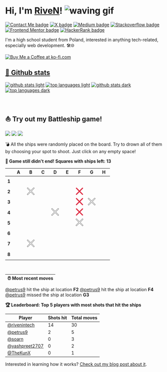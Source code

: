 # Hi, I'm [RiveN](https://github.com/rivenintech)! <img alt="waving gif" src="assets/waving.gif" width="25">

[![Contact Me badge](https://img.shields.io/badge/-Contact%20Me-000000?style=flat-square&labelColor=000000&logo=data:image/svg%2bxml;base64,PHN2ZyB4bWxucz0iaHR0cDovL3d3dy53My5vcmcvMjAwMC9zdmciIHdpZHRoPSIxZW0iIGhlaWdodD0iMWVtIiB2aWV3Qm94PSIwIDAgMjQgMjQiPjxwYXRoIGZpbGw9IndoaXRlIiBkPSJNNCAyMHEtLjgyNSAwLTEuNDEyLS41ODdUMiAxOFY2cTAtLjgyNS41ODgtMS40MTJUNCA0aDE2cS44MjUgMCAxLjQxMy41ODhUMjIgNnYxMnEwIC44MjUtLjU4NyAxLjQxM1QyMCAyMHptOC03bDgtNVY2bC04IDVsLTgtNXYyeiIvPjwvc3ZnPg==)](https://rivenintech.com/#contact)
[![X badge](https://img.shields.io/badge/-Twitter-000000?style=flat-square&labelColor=000000&logo=x&logoColor=white)](https://twitter.com/rivenintech)
[![Medium badge](https://img.shields.io/badge/-Medium-000000?style=flat-square&labelColor=000000&logo=medium&logoColor=white)](https://medium.com/@RiveN000)
[![Stackoverflow badge](https://img.shields.io/badge/-Stackoverflow-f48225?style=flat-square&labelColor=f48225&logo=stackoverflow&logoColor=white)](https://stackoverflow.com/users/14048071)
[![Frontend Mentor badge](https://img.shields.io/badge/-Frontend%20Mentor-3F54A3?style=flat-square&labelColor=3F54A3&logo=frontendmentor&logoColor=white)](https://www.frontendmentor.io/profile/rivenintech)
[![HackerRank badge](https://img.shields.io/badge/-HackerRank-21b857?style=flat-square&labelColor=21b857&logo=hackerrank&logoColor=white)](https://www.hackerrank.com/rivenintech)

I'm a high school student from Poland, interested in anything tech-related, especially web development. 🛠️🌐

<a href='https://ko-fi.com/rivenintech' target='_blank'><img src='https://ko-fi.com/img/githubbutton_sm.svg' border='0' alt='Buy Me a Coffee at ko-fi.com' />

## 🚀 Github stats
[<img width="50.25%" alt="github stats light" src="https://github-readme-stats.vercel.app/api?username=rivenintech&theme=default&show_icons=true&hide_title=true&hide_border=true&hide=issues&count_private=true&include_all_commits=true&icon_color=12D31D&title_color=00FF00" />](https://github.com/rivenintech#gh-light-mode-only)
[<img width="43.75%" alt="top languages light" src="https://github-readme-stats.vercel.app/api/top-langs/?username=rivenintech&theme=default&count_private=true&hide_border=true&title_color=454d57&layout=compact" />](https://github.com/rivenintech#gh-light-mode-only)
[<img width="50.25%" alt="github stats dark" src="https://github-readme-stats.vercel.app/api?username=rivenintech&theme=github_dark&show_icons=true&hide_title=true&hide_border=true&hide=issues&count_private=true&include_all_commits=true&icon_color=12D31D&title_color=00FF00" />](https://github.com/rivenintech#gh-dark-mode-only)
[<img width="43.75%" alt="top languages dark" src="https://github-readme-stats.vercel.app/api/top-langs/?username=rivenintech&theme=github_dark&count_private=true&hide_border=true&title_color=c1cbd3&layout=compact" />](https://github.com/rivenintech#gh-dark-mode-only)

<br>

## ⛵ Try out my Battleship game!
![](https://img.shields.io/badge/Total%20moves-41-blue)
![](https://img.shields.io/badge/Finished%20games-1-brightgreen)
![](https://img.shields.io/badge/Total%20players-5-orange)

💣 All the ships were randomly placed on the board. Try to drown all of them by choosing your spot to shoot. Just click on any empty space!

**:dart: Game still didn't end! Squares with ships left: 13**

|       | A  | B  | C  | D  | E  | F  | G  | H  |
|-------|----|----|----|----|----|----|----|----|
| **1** |[![](https://raw.githubusercontent.com/RiveN000/RiveN000/main/assets/blank.png)](https://github.com/RiveN000/RiveN000/issues/new?title=battleship%7Cshoot%7C0&body=Just+push+%27Submit+new+issue%27+without+editing+the+title.+The+README+will+be+updated+after+approximately+30+seconds.)|[![](https://raw.githubusercontent.com/RiveN000/RiveN000/main/assets/blank.png)](https://github.com/RiveN000/RiveN000/issues/new?title=battleship%7Cshoot%7C1&body=Just+push+%27Submit+new+issue%27+without+editing+the+title.+The+README+will+be+updated+after+approximately+30+seconds.)|[![](https://raw.githubusercontent.com/RiveN000/RiveN000/main/assets/blank.png)](https://github.com/RiveN000/RiveN000/issues/new?title=battleship%7Cshoot%7C2&body=Just+push+%27Submit+new+issue%27+without+editing+the+title.+The+README+will+be+updated+after+approximately+30+seconds.)|[![](https://raw.githubusercontent.com/RiveN000/RiveN000/main/assets/blank.png)](https://github.com/RiveN000/RiveN000/issues/new?title=battleship%7Cshoot%7C3&body=Just+push+%27Submit+new+issue%27+without+editing+the+title.+The+README+will+be+updated+after+approximately+30+seconds.)|[![](https://raw.githubusercontent.com/RiveN000/RiveN000/main/assets/blank.png)](https://github.com/RiveN000/RiveN000/issues/new?title=battleship%7Cshoot%7C4&body=Just+push+%27Submit+new+issue%27+without+editing+the+title.+The+README+will+be+updated+after+approximately+30+seconds.)|[![](https://raw.githubusercontent.com/RiveN000/RiveN000/main/assets/blank.png)](https://github.com/RiveN000/RiveN000/issues/new?title=battleship%7Cshoot%7C5&body=Just+push+%27Submit+new+issue%27+without+editing+the+title.+The+README+will+be+updated+after+approximately+30+seconds.)|[![](https://raw.githubusercontent.com/RiveN000/RiveN000/main/assets/blank.png)](https://github.com/RiveN000/RiveN000/issues/new?title=battleship%7Cshoot%7C6&body=Just+push+%27Submit+new+issue%27+without+editing+the+title.+The+README+will+be+updated+after+approximately+30+seconds.)|[![](https://raw.githubusercontent.com/RiveN000/RiveN000/main/assets/blank.png)](https://github.com/RiveN000/RiveN000/issues/new?title=battleship%7Cshoot%7C7&body=Just+push+%27Submit+new+issue%27+without+editing+the+title.+The+README+will+be+updated+after+approximately+30+seconds.)|
| **2** |[![](https://raw.githubusercontent.com/RiveN000/RiveN000/main/assets/blank.png)](https://github.com/RiveN000/RiveN000/issues/new?title=battleship%7Cshoot%7C9&body=Just+push+%27Submit+new+issue%27+without+editing+the+title.+The+README+will+be+updated+after+approximately+30+seconds.)|![](https://raw.githubusercontent.com/RiveN000/RiveN000/main/assets/miss_mark.png)|[![](https://raw.githubusercontent.com/RiveN000/RiveN000/main/assets/blank.png)](https://github.com/RiveN000/RiveN000/issues/new?title=battleship%7Cshoot%7C11&body=Just+push+%27Submit+new+issue%27+without+editing+the+title.+The+README+will+be+updated+after+approximately+30+seconds.)|[![](https://raw.githubusercontent.com/RiveN000/RiveN000/main/assets/blank.png)](https://github.com/RiveN000/RiveN000/issues/new?title=battleship%7Cshoot%7C12&body=Just+push+%27Submit+new+issue%27+without+editing+the+title.+The+README+will+be+updated+after+approximately+30+seconds.)|[![](https://raw.githubusercontent.com/RiveN000/RiveN000/main/assets/blank.png)](https://github.com/RiveN000/RiveN000/issues/new?title=battleship%7Cshoot%7C13&body=Just+push+%27Submit+new+issue%27+without+editing+the+title.+The+README+will+be+updated+after+approximately+30+seconds.)|![](https://raw.githubusercontent.com/RiveN000/RiveN000/main/assets/hit_mark.png)|[![](https://raw.githubusercontent.com/RiveN000/RiveN000/main/assets/blank.png)](https://github.com/RiveN000/RiveN000/issues/new?title=battleship%7Cshoot%7C15&body=Just+push+%27Submit+new+issue%27+without+editing+the+title.+The+README+will+be+updated+after+approximately+30+seconds.)|[![](https://raw.githubusercontent.com/RiveN000/RiveN000/main/assets/blank.png)](https://github.com/RiveN000/RiveN000/issues/new?title=battleship%7Cshoot%7C16&body=Just+push+%27Submit+new+issue%27+without+editing+the+title.+The+README+will+be+updated+after+approximately+30+seconds.)|
| **3** |[![](https://raw.githubusercontent.com/RiveN000/RiveN000/main/assets/blank.png)](https://github.com/RiveN000/RiveN000/issues/new?title=battleship%7Cshoot%7C18&body=Just+push+%27Submit+new+issue%27+without+editing+the+title.+The+README+will+be+updated+after+approximately+30+seconds.)|[![](https://raw.githubusercontent.com/RiveN000/RiveN000/main/assets/blank.png)](https://github.com/RiveN000/RiveN000/issues/new?title=battleship%7Cshoot%7C19&body=Just+push+%27Submit+new+issue%27+without+editing+the+title.+The+README+will+be+updated+after+approximately+30+seconds.)|[![](https://raw.githubusercontent.com/RiveN000/RiveN000/main/assets/blank.png)](https://github.com/RiveN000/RiveN000/issues/new?title=battleship%7Cshoot%7C20&body=Just+push+%27Submit+new+issue%27+without+editing+the+title.+The+README+will+be+updated+after+approximately+30+seconds.)|[![](https://raw.githubusercontent.com/RiveN000/RiveN000/main/assets/blank.png)](https://github.com/RiveN000/RiveN000/issues/new?title=battleship%7Cshoot%7C21&body=Just+push+%27Submit+new+issue%27+without+editing+the+title.+The+README+will+be+updated+after+approximately+30+seconds.)|[![](https://raw.githubusercontent.com/RiveN000/RiveN000/main/assets/blank.png)](https://github.com/RiveN000/RiveN000/issues/new?title=battleship%7Cshoot%7C22&body=Just+push+%27Submit+new+issue%27+without+editing+the+title.+The+README+will+be+updated+after+approximately+30+seconds.)|![](https://raw.githubusercontent.com/RiveN000/RiveN000/main/assets/hit_mark.png)|![](https://raw.githubusercontent.com/RiveN000/RiveN000/main/assets/miss_mark.png)|[![](https://raw.githubusercontent.com/RiveN000/RiveN000/main/assets/blank.png)](https://github.com/RiveN000/RiveN000/issues/new?title=battleship%7Cshoot%7C25&body=Just+push+%27Submit+new+issue%27+without+editing+the+title.+The+README+will+be+updated+after+approximately+30+seconds.)|
| **4** |[![](https://raw.githubusercontent.com/RiveN000/RiveN000/main/assets/blank.png)](https://github.com/RiveN000/RiveN000/issues/new?title=battleship%7Cshoot%7C27&body=Just+push+%27Submit+new+issue%27+without+editing+the+title.+The+README+will+be+updated+after+approximately+30+seconds.)|[![](https://raw.githubusercontent.com/RiveN000/RiveN000/main/assets/blank.png)](https://github.com/RiveN000/RiveN000/issues/new?title=battleship%7Cshoot%7C28&body=Just+push+%27Submit+new+issue%27+without+editing+the+title.+The+README+will+be+updated+after+approximately+30+seconds.)|[![](https://raw.githubusercontent.com/RiveN000/RiveN000/main/assets/blank.png)](https://github.com/RiveN000/RiveN000/issues/new?title=battleship%7Cshoot%7C29&body=Just+push+%27Submit+new+issue%27+without+editing+the+title.+The+README+will+be+updated+after+approximately+30+seconds.)|![](https://raw.githubusercontent.com/RiveN000/RiveN000/main/assets/miss_mark.png)|[![](https://raw.githubusercontent.com/RiveN000/RiveN000/main/assets/blank.png)](https://github.com/RiveN000/RiveN000/issues/new?title=battleship%7Cshoot%7C31&body=Just+push+%27Submit+new+issue%27+without+editing+the+title.+The+README+will+be+updated+after+approximately+30+seconds.)|![](https://raw.githubusercontent.com/RiveN000/RiveN000/main/assets/hit_mark.png)|[![](https://raw.githubusercontent.com/RiveN000/RiveN000/main/assets/blank.png)](https://github.com/RiveN000/RiveN000/issues/new?title=battleship%7Cshoot%7C33&body=Just+push+%27Submit+new+issue%27+without+editing+the+title.+The+README+will+be+updated+after+approximately+30+seconds.)|[![](https://raw.githubusercontent.com/RiveN000/RiveN000/main/assets/blank.png)](https://github.com/RiveN000/RiveN000/issues/new?title=battleship%7Cshoot%7C34&body=Just+push+%27Submit+new+issue%27+without+editing+the+title.+The+README+will+be+updated+after+approximately+30+seconds.)|
| **5** |[![](https://raw.githubusercontent.com/RiveN000/RiveN000/main/assets/blank.png)](https://github.com/RiveN000/RiveN000/issues/new?title=battleship%7Cshoot%7C36&body=Just+push+%27Submit+new+issue%27+without+editing+the+title.+The+README+will+be+updated+after+approximately+30+seconds.)|[![](https://raw.githubusercontent.com/RiveN000/RiveN000/main/assets/blank.png)](https://github.com/RiveN000/RiveN000/issues/new?title=battleship%7Cshoot%7C37&body=Just+push+%27Submit+new+issue%27+without+editing+the+title.+The+README+will+be+updated+after+approximately+30+seconds.)|[![](https://raw.githubusercontent.com/RiveN000/RiveN000/main/assets/blank.png)](https://github.com/RiveN000/RiveN000/issues/new?title=battleship%7Cshoot%7C38&body=Just+push+%27Submit+new+issue%27+without+editing+the+title.+The+README+will+be+updated+after+approximately+30+seconds.)|[![](https://raw.githubusercontent.com/RiveN000/RiveN000/main/assets/blank.png)](https://github.com/RiveN000/RiveN000/issues/new?title=battleship%7Cshoot%7C39&body=Just+push+%27Submit+new+issue%27+without+editing+the+title.+The+README+will+be+updated+after+approximately+30+seconds.)|[![](https://raw.githubusercontent.com/RiveN000/RiveN000/main/assets/blank.png)](https://github.com/RiveN000/RiveN000/issues/new?title=battleship%7Cshoot%7C40&body=Just+push+%27Submit+new+issue%27+without+editing+the+title.+The+README+will+be+updated+after+approximately+30+seconds.)|![](https://raw.githubusercontent.com/RiveN000/RiveN000/main/assets/miss_mark.png)|[![](https://raw.githubusercontent.com/RiveN000/RiveN000/main/assets/blank.png)](https://github.com/RiveN000/RiveN000/issues/new?title=battleship%7Cshoot%7C42&body=Just+push+%27Submit+new+issue%27+without+editing+the+title.+The+README+will+be+updated+after+approximately+30+seconds.)|[![](https://raw.githubusercontent.com/RiveN000/RiveN000/main/assets/blank.png)](https://github.com/RiveN000/RiveN000/issues/new?title=battleship%7Cshoot%7C43&body=Just+push+%27Submit+new+issue%27+without+editing+the+title.+The+README+will+be+updated+after+approximately+30+seconds.)|
| **6** |[![](https://raw.githubusercontent.com/RiveN000/RiveN000/main/assets/blank.png)](https://github.com/RiveN000/RiveN000/issues/new?title=battleship%7Cshoot%7C45&body=Just+push+%27Submit+new+issue%27+without+editing+the+title.+The+README+will+be+updated+after+approximately+30+seconds.)|[![](https://raw.githubusercontent.com/RiveN000/RiveN000/main/assets/blank.png)](https://github.com/RiveN000/RiveN000/issues/new?title=battleship%7Cshoot%7C46&body=Just+push+%27Submit+new+issue%27+without+editing+the+title.+The+README+will+be+updated+after+approximately+30+seconds.)|[![](https://raw.githubusercontent.com/RiveN000/RiveN000/main/assets/blank.png)](https://github.com/RiveN000/RiveN000/issues/new?title=battleship%7Cshoot%7C47&body=Just+push+%27Submit+new+issue%27+without+editing+the+title.+The+README+will+be+updated+after+approximately+30+seconds.)|[![](https://raw.githubusercontent.com/RiveN000/RiveN000/main/assets/blank.png)](https://github.com/RiveN000/RiveN000/issues/new?title=battleship%7Cshoot%7C48&body=Just+push+%27Submit+new+issue%27+without+editing+the+title.+The+README+will+be+updated+after+approximately+30+seconds.)|[![](https://raw.githubusercontent.com/RiveN000/RiveN000/main/assets/blank.png)](https://github.com/RiveN000/RiveN000/issues/new?title=battleship%7Cshoot%7C49&body=Just+push+%27Submit+new+issue%27+without+editing+the+title.+The+README+will+be+updated+after+approximately+30+seconds.)|[![](https://raw.githubusercontent.com/RiveN000/RiveN000/main/assets/blank.png)](https://github.com/RiveN000/RiveN000/issues/new?title=battleship%7Cshoot%7C50&body=Just+push+%27Submit+new+issue%27+without+editing+the+title.+The+README+will+be+updated+after+approximately+30+seconds.)|[![](https://raw.githubusercontent.com/RiveN000/RiveN000/main/assets/blank.png)](https://github.com/RiveN000/RiveN000/issues/new?title=battleship%7Cshoot%7C51&body=Just+push+%27Submit+new+issue%27+without+editing+the+title.+The+README+will+be+updated+after+approximately+30+seconds.)|[![](https://raw.githubusercontent.com/RiveN000/RiveN000/main/assets/blank.png)](https://github.com/RiveN000/RiveN000/issues/new?title=battleship%7Cshoot%7C52&body=Just+push+%27Submit+new+issue%27+without+editing+the+title.+The+README+will+be+updated+after+approximately+30+seconds.)|
| **7** |[![](https://raw.githubusercontent.com/RiveN000/RiveN000/main/assets/blank.png)](https://github.com/RiveN000/RiveN000/issues/new?title=battleship%7Cshoot%7C54&body=Just+push+%27Submit+new+issue%27+without+editing+the+title.+The+README+will+be+updated+after+approximately+30+seconds.)|![](https://raw.githubusercontent.com/RiveN000/RiveN000/main/assets/miss_mark.png)|[![](https://raw.githubusercontent.com/RiveN000/RiveN000/main/assets/blank.png)](https://github.com/RiveN000/RiveN000/issues/new?title=battleship%7Cshoot%7C56&body=Just+push+%27Submit+new+issue%27+without+editing+the+title.+The+README+will+be+updated+after+approximately+30+seconds.)|[![](https://raw.githubusercontent.com/RiveN000/RiveN000/main/assets/blank.png)](https://github.com/RiveN000/RiveN000/issues/new?title=battleship%7Cshoot%7C57&body=Just+push+%27Submit+new+issue%27+without+editing+the+title.+The+README+will+be+updated+after+approximately+30+seconds.)|[![](https://raw.githubusercontent.com/RiveN000/RiveN000/main/assets/blank.png)](https://github.com/RiveN000/RiveN000/issues/new?title=battleship%7Cshoot%7C58&body=Just+push+%27Submit+new+issue%27+without+editing+the+title.+The+README+will+be+updated+after+approximately+30+seconds.)|[![](https://raw.githubusercontent.com/RiveN000/RiveN000/main/assets/blank.png)](https://github.com/RiveN000/RiveN000/issues/new?title=battleship%7Cshoot%7C59&body=Just+push+%27Submit+new+issue%27+without+editing+the+title.+The+README+will+be+updated+after+approximately+30+seconds.)|[![](https://raw.githubusercontent.com/RiveN000/RiveN000/main/assets/blank.png)](https://github.com/RiveN000/RiveN000/issues/new?title=battleship%7Cshoot%7C60&body=Just+push+%27Submit+new+issue%27+without+editing+the+title.+The+README+will+be+updated+after+approximately+30+seconds.)|[![](https://raw.githubusercontent.com/RiveN000/RiveN000/main/assets/blank.png)](https://github.com/RiveN000/RiveN000/issues/new?title=battleship%7Cshoot%7C61&body=Just+push+%27Submit+new+issue%27+without+editing+the+title.+The+README+will+be+updated+after+approximately+30+seconds.)|
| **8** |[![](https://raw.githubusercontent.com/RiveN000/RiveN000/main/assets/blank.png)](https://github.com/RiveN000/RiveN000/issues/new?title=battleship%7Cshoot%7C63&body=Just+push+%27Submit+new+issue%27+without+editing+the+title.+The+README+will+be+updated+after+approximately+30+seconds.)|[![](https://raw.githubusercontent.com/RiveN000/RiveN000/main/assets/blank.png)](https://github.com/RiveN000/RiveN000/issues/new?title=battleship%7Cshoot%7C64&body=Just+push+%27Submit+new+issue%27+without+editing+the+title.+The+README+will+be+updated+after+approximately+30+seconds.)|[![](https://raw.githubusercontent.com/RiveN000/RiveN000/main/assets/blank.png)](https://github.com/RiveN000/RiveN000/issues/new?title=battleship%7Cshoot%7C65&body=Just+push+%27Submit+new+issue%27+without+editing+the+title.+The+README+will+be+updated+after+approximately+30+seconds.)|[![](https://raw.githubusercontent.com/RiveN000/RiveN000/main/assets/blank.png)](https://github.com/RiveN000/RiveN000/issues/new?title=battleship%7Cshoot%7C66&body=Just+push+%27Submit+new+issue%27+without+editing+the+title.+The+README+will+be+updated+after+approximately+30+seconds.)|[![](https://raw.githubusercontent.com/RiveN000/RiveN000/main/assets/blank.png)](https://github.com/RiveN000/RiveN000/issues/new?title=battleship%7Cshoot%7C67&body=Just+push+%27Submit+new+issue%27+without+editing+the+title.+The+README+will+be+updated+after+approximately+30+seconds.)|[![](https://raw.githubusercontent.com/RiveN000/RiveN000/main/assets/blank.png)](https://github.com/RiveN000/RiveN000/issues/new?title=battleship%7Cshoot%7C68&body=Just+push+%27Submit+new+issue%27+without+editing+the+title.+The+README+will+be+updated+after+approximately+30+seconds.)|[![](https://raw.githubusercontent.com/RiveN000/RiveN000/main/assets/blank.png)](https://github.com/RiveN000/RiveN000/issues/new?title=battleship%7Cshoot%7C69&body=Just+push+%27Submit+new+issue%27+without+editing+the+title.+The+README+will+be+updated+after+approximately+30+seconds.)|[![](https://raw.githubusercontent.com/RiveN000/RiveN000/main/assets/blank.png)](https://github.com/RiveN000/RiveN000/issues/new?title=battleship%7Cshoot%7C70&body=Just+push+%27Submit+new+issue%27+without+editing+the+title.+The+README+will+be+updated+after+approximately+30+seconds.)|

<br>

|⏰ Most recent moves|
|--------------------|
[@petrus9](https://github.com/petrus9) hit the ship at location **F2**
[@petrus9](https://github.com/petrus9) hit the ship at location **F4**
[@petrus9](https://github.com/petrus9) missed the ship at location **G3**

**🏆 Leaderboard: Top 5 players with most shots that hit the ships**

|Player|Shots hit|Total moves|
|---|---|---|
|[@rivenintech](https://github.com/rivenintech)|14|30|
|[@petrus9](https://github.com/petrus9)|2|5|
|[@soarn](https://github.com/soarn)|0|3|
|[@yashpreet2707](https://github.com/yashpreet2707)|0|2|
|[@TheKunX](https://github.com/TheKunX)|0|1|

Interested in learning how it works? [Check out my blog post about it](https://rivenintech.com/projects/battleship-game-in-readme/).
